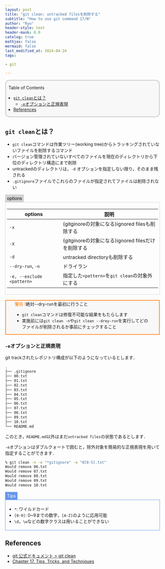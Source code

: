 ```yaml
---
layout: post
title: "git clean: untracked filesを削除する"
subtitle: "How to use git command 17/N"
author: "Ryo"
header-style: text
header-mask: 0.0
catelog: true
mathjax: false
mermaid: false
last_modified_at: 2024-04-24
tags:

- git

---
```


<div style='border-radius: 1em; border-style:solid; border-color:#D3D3D3; background-color:#F8F8F8'>

<p class="h4">&nbsp;&nbsp;Table of Contents</p>

<!-- START doctoc generated TOC please keep comment here to allow auto update -->
<!-- DON'T EDIT THIS SECTION, INSTEAD RE-RUN doctoc TO UPDATE -->

- [`git clean`とは？](#git-clean%E3%81%A8%E3%81%AF)
  - [`-e`オプションと正規表現](#-e%E3%82%AA%E3%83%97%E3%82%B7%E3%83%A7%E3%83%B3%E3%81%A8%E6%AD%A3%E8%A6%8F%E8%A1%A8%E7%8F%BE)
- [References](#references)

<!-- END doctoc generated TOC please keep comment here to allow auto update -->


</div>

## `git clean`とは？

- `git clean`コマンドは作業ツリー(working tree)からトラッキングされていないファイルを削除するコマンド
- バージョン管理されていないすべてのファイルを現在のディレクトリから下位のディレクトリ構造にまで削除
- untrackedのディレクトリは，`-d` オプションを指定しない限り，そのまま残される
- `.gitignore`ファイルでこれらのファイルが指定されてファイルは削除されない

<div style="display: inline-block; background: #D3D3D3;; border: 1px solid #D3D3D3; padding: 3px 5px;color:black"><span >options</span>
</div>

<div style="border: 1px solid #D3D3D3; font-size: 100%; padding: 5px;">

|options|説明|
|----|----|
|`-x`|(gitginoreの対象になる)ignored filesも削除する|
|`-X`|(gitginoreの対象になる)ignored filesだけを削除する|
|`-d`|untracked directoryも削除する|
|`--dry-run`, `-n`|ドライラン|
|`-e, --exclude <pattern>`|指定した`<pattern>`を`git clean`の対象外にする|

</div>

<br>

<div style='padding-left: 2em; padding-right: 2em; border-radius: 0em; border-style:solid; border-color:#ffa657; background-color:#F8F8F8'>
<strong style="color:#ffa657">警告 !</strong>絶対--dry-runを最初に行うこと<br> 

- `git clean`コマンドは修復不可能な結果をもたらします
- 実施前には`git clean -n`や`git clean --drey-run`を実行してどのファイルが削除されるか事前にチェックすること

</div>

### `-e`オプションと正規表現

git trackされたレポジトリ構成が以下のようになっているとします．

```zsh
.
├── .gitignore
├── 00.txt
├── 01.txt
├── 02.txt
├── 03.txt
├── 04.txt
├── 05.txt
├── 06.txt
├── 07.txt
├── 08.txt
├── 09.txt
├── 10.txt
└── README.md
```

このとき，`README.md`以外はまだ`untracked files`の状態であるとします．

`-e`オプションはダブルクォートで囲むと，除外対象を簡易的な正規表現を用いて指定することができます．

```zsh
% git clean -n -e "*gitignore" -e "0[0-5].txt"
Would remove 06.txt
Would remove 07.txt
Would remove 08.txt
Would remove 09.txt
Would remove 10.txt
```

<div style="display: inline-block; background: #6495ED;; border: 1px solid #6495ED; padding: 3px 5px;color:#FFFFFF"><span >Tips</span>
</div>

<div style="border: 1px solid #6495ED; font-size: 100%; padding: 5px;">

- `*`: ワイルドカード
- `[0-9]`: 0~9までの数字，`[A-Z]`のように応用可能
- `\d`，`\w`などの数字クラスは用いることができない

</div>

References
----------
- [git 公式ドキュメント > git clean](https://www.git-scm.com/docs/git-clean/2.22.0)
- [Chapter 17. Tips, Tricks, and Techniques](https://learning.oreilly.com/library/view/version-control-with/9781492091189/ch17.html#sec-tipstricks-cleaning-up)